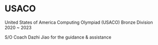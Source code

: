 # USACO

United States of America Computing Olympiad (USACO) Bronze Division 2020 ~ 2023

S/O Coach Dazhi Jiao for the guidance & assistance
